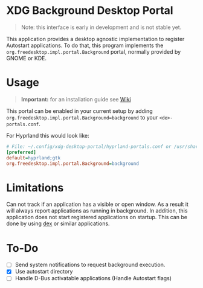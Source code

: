 # XDG Background Desktop Portal

> Note: this interface is early in development and is not stable yet.

This application provides a desktop agnostic implementation to register Autostart applications.
To do that, this program implements the `org.freedesktop.impl.portal.Background` portal, normally provided by GNOME or KDE.

# Usage

> **Important:** for an installation guide see [Wiki](https://github.com/robert-oleynik/xdg-desktop-portal-background/wiki/How-to-install-XDG-Background-Desktop-Portal)

This portal can be enabled in your current setup by adding `org.freedesktop.impl.portal.Background=background` to your `<de>-portals.conf`.

For Hyprland this would look like:

```ini
# File: ~/.config/xdg-desktop-portal/hyprland-portals.conf or /usr/share/xdg-desktop-portal/hyprland-portals.conf
[preferred]
default=hyprland;gtk
org.freedesktop.impl.portal.Background=background
```

# Limitations

Can not track if an application has a visible or open window.
As a result it will always report applications as running in background.
In addition, this application does not start registered applications on startup.
This can be done by using [dex](https://github.com/jceb/dex) or similar applications.

# To-Do

- [ ] Send system notifications to request background execution.
- [x] Use autostart directory
- [ ] Handle D-Bus activatable applications (Handle Autostart flags)
